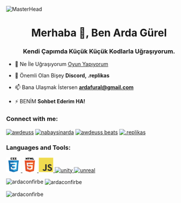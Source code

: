 ![MasterHead](https://i.hizliresim.com/7xdiuol.png)
<h1 align="center">Merhaba 👋, Ben Arda Gürel</h1>
<h3 align="center">Kendi Çapımda Küçük Küçük Kodlarla Uğraşıyorum.</h3>

- 🔭 Ne İle Uğraşıyorum [Oyun Yapıyorum](https://awdeuss.itch.io)

- 💬 Önemli Olan Bişey **Discord, .replikas**

- 📫 Bana Ulaşmak İstersen **ardafural@gmail.com**

- ⚡ BENİM **Sohbet Ederim HA!**

<h3 align="left">Connect with me:</h3>
<p align="left">
<a href="https://twitter.com/awdeuss" target="blank"><img align="center" src="https://raw.githubusercontent.com/rahuldkjain/github-profile-readme-generator/master/src/images/icons/Social/twitter.svg" alt="awdeuss" height="30" width="40" /></a>
<a href="https://instagram.com/nabaysinarda" target="blank"><img align="center" src="https://raw.githubusercontent.com/rahuldkjain/github-profile-readme-generator/master/src/images/icons/Social/instagram.svg" alt="nabaysinarda" height="30" width="40" /></a>
<a href="https://www.youtube.com/c/awdeuss beats" target="blank"><img align="center" src="https://raw.githubusercontent.com/rahuldkjain/github-profile-readme-generator/master/src/images/icons/Social/youtube.svg" alt="awdeuss beats" height="30" width="40" /></a>
<a href="https://discord.gg/.replikas" target="blank"><img align="center" src="https://raw.githubusercontent.com/rahuldkjain/github-profile-readme-generator/master/src/images/icons/Social/discord.svg" alt=".replikas" height="30" width="40" /></a>
</p>

<h3 align="left">Languages and Tools:</h3>
<p align="left"> <a href="https://www.w3schools.com/css/" target="_blank" rel="noreferrer"> <img src="https://raw.githubusercontent.com/devicons/devicon/master/icons/css3/css3-original-wordmark.svg" alt="css3" width="40" height="40"/> </a> <a href="https://www.w3.org/html/" target="_blank" rel="noreferrer"> <img src="https://raw.githubusercontent.com/devicons/devicon/master/icons/html5/html5-original-wordmark.svg" alt="html5" width="40" height="40"/> </a> <a href="https://developer.mozilla.org/en-US/docs/Web/JavaScript" target="_blank" rel="noreferrer"> <img src="https://raw.githubusercontent.com/devicons/devicon/master/icons/javascript/javascript-original.svg" alt="javascript" width="40" height="40"/> </a> <a href="https://unity.com/" target="_blank" rel="noreferrer"> <img src="https://www.vectorlogo.zone/logos/unity3d/unity3d-icon.svg" alt="unity" width="40" height="40"/> </a> <a href="https://unrealengine.com/" target="_blank" rel="noreferrer"> <img src="https://raw.githubusercontent.com/kenangundogan/fontisto/036b7eca71aab1bef8e6a0518f7329f13ed62f6b/icons/svg/brand/unreal-engine.svg" alt="unreal" width="40" height="40"/> </a> </p>

<p><img align="left" src="https://github-readme-stats.vercel.app/api/top-langs?username=ardaconfirbe&show_icons=true&locale=en&layout=compact" alt="ardaconfirbe" /></p>

<p>&nbsp;<img align="center" src="https://github-readme-stats.vercel.app/api?username=ardaconfirbe&show_icons=true&locale=en" alt="ardaconfirbe" /></p>

<p><img align="center" src="https://github-readme-streak-stats.herokuapp.com/?user=ardaconfirbe&" alt="ardaconfirbe" /></p>
